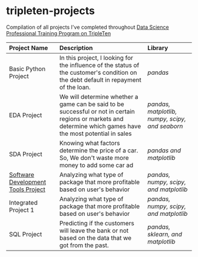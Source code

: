 # tripleten-projects
Compilation of all projects I've completed throughout [Data Science Professional Training Program on TripleTen](https://tripleten.com/id-idn/) 

| Project Name              | Description                 | Library                      |
| :-------------------- | :--------------------- |:---------------------------|
| Basic Python Project     |In this project, I looking for the influence of the status of the customer's condition on the debt default in repayment of the loan.     | _pandas_ |
| EDA Project | We will determine whether a game can be said to be successful or not in certain regions or markets and determine which games have the most potential in sales | _pandas, matplotlib, numpy, scipy, and seaborn_  |
| SDA Project | Knowing what factors determine the price of a car. So, We don't waste more money to add some car ad | _pandas and matplotlib_ |
| [Software Development Tools Project](https://github.com/nazstephen/Software-Development-Tools-Project) | Analyzing what type of package that more profitable based on user's behavior | _pandas, numpy, scipy, and matplotlib_ |
| Integrated Project 1 | Analyzing what type of package that more profitable based on user's behavior | _pandas, numpy, scipy, and matplotlib_ |
| SQL Project | Predicting if the customers will leave the bank or not based on the data that we got from the past. | _pandas, sklearn, and matplotlib_ |
